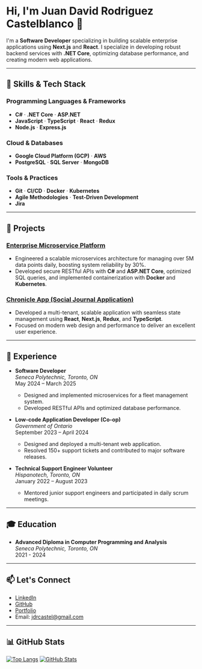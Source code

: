 # Hi, I'm Juan David Rodriguez Castelblanco 👋

I'm a **Software Developer** specializing in building scalable enterprise applications using **Next.js** and **React**. I specialize in developing robust backend services with **.NET Core**, optimizing database performance, and creating modern web applications.

---

## 🚀 Skills & Tech Stack

### Programming Languages & Frameworks
- **C#** · **.NET Core** · **ASP.NET**  
- **JavaScript** · **TypeScript** · **React** · **Redux**  
- **Node.js** · **Express.js**

### Cloud & Databases
- **Google Cloud Platform (GCP)** · **AWS**  
- **PostgreSQL** · **SQL Server** · **MongoDB**

### Tools & Practices
- **Git** · **CI/CD** · **Docker** · **Kubernetes**  
- **Agile Methodologies** · **Test-Driven Development**  
- **Jira**

---

## 📁 Projects

### [Enterprise Microservice Platform](https://github.com/jdcastel/Microservice-fragments-Cloud-Computing)
- Engineered a scalable microservices architecture for managing over 5M data points daily, boosting system reliability by 30%.
- Developed secure RESTful APIs with **C#** and **ASP.NET Core**, optimized SQL queries, and implemented containerization with **Docker** and **Kubernetes**.

### [Chronicle App (Social Journal Application)](https://chronicle-web-app-eight.vercel.app/)
- Developed a multi-tenant, scalable application with seamless state management using **React**, **Next.js**, **Redux**, and **TypeScript**.
- Focused on modern web design and performance to deliver an excellent user experience.

---

## 🏢 Experience

- **Software Developer**  
  *Seneca Polytechnic, Toronto, ON*  
  May 2024 – March 2025  
  - Designed and implemented microservices for a fleet management system.
  - Developed RESTful APIs and optimized database performance.

- **Low-code Application Developer (Co-op)**  
  *Government of Ontario*  
  September 2023 – April 2024  
  - Designed and deployed a multi-tenant web application.
  - Resolved 150+ support tickets and contributed to major software releases.

- **Technical Support Engineer Volunteer**  
  *Hispanotech, Toronto, ON*  
  January 2022 – August 2023  
  - Mentored junior support engineers and participated in daily scrum meetings.

---

## 🎓 Education

- **Advanced Diploma in Computer Programming and Analysis**  
  *Seneca Polytechnic, Toronto, ON*  
  2021 - 2024

---

## 📫 Let's Connect

- [LinkedIn](https://www.linkedin.com/in/jdcastel/)
- [GitHub](https://github.com/jdcastel)
- [Portfolio](https://juan-castelblanco.vercel.app/)
- Email: [jdrcastel@gmail.com](mailto:jdrcastel@gmail.com)

---

## 📊 GitHub Stats

[![Top Langs](https://github-readme-stats.vercel.app/api/top-langs/?username=jdcastel&layout=compact)](https://github.com/jdcastel)
[![GitHub Stats](https://github-readme-stats.vercel.app/api?username=jdcastel&show_icons=true)](https://github.com/jdcastel)

